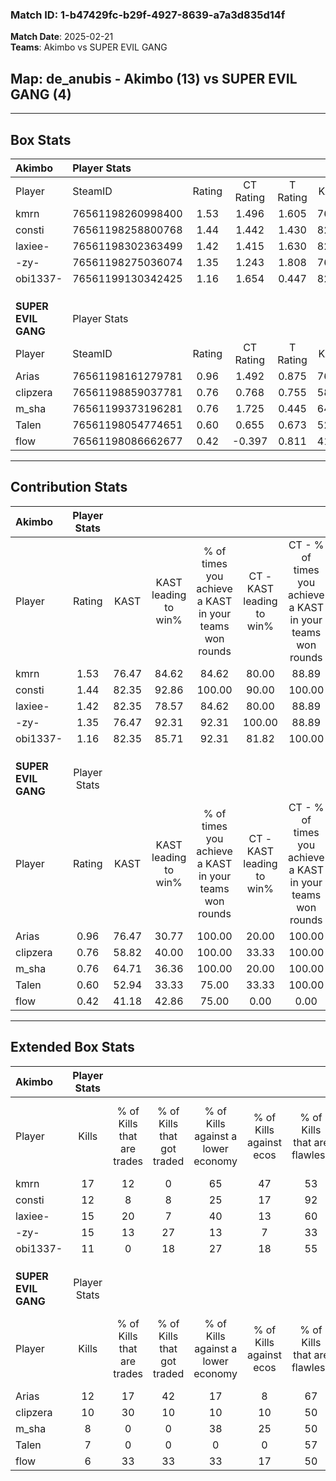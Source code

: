 ### Match ID: 1-b47429fc-b29f-4927-8639-a7a3d835d14f  
**Match Date**: 2025-02-21  
**Teams**: Akimbo vs SUPER EVIL GANG  

## **Map**: de_anubis - Akimbo (13) vs SUPER EVIL GANG (4)  
---  

## Box Stats  

| **Akimbo**          | Player Stats      |        |           |          |       |      |       |         |        |      |     |
| :- | :- | :-: | :-: | :-: | :-: | :-: | :-: | :-: | :-: | :-: | :-: |
| Player              | SteamID           | Rating | CT Rating | T Rating | KAST  | ADR  | Kills | Assists | Deaths | K/D  | HS% |
| kmrn                | 76561198260998400 |  1.53  |   1.496   |  1.605   | 76.47 | 78.8 |  17   |    2    |   7    | 2.43 | 58  |
| consti              | 76561198258800768 |  1.44  |   1.442   |  1.430   | 82.35 | 97.7 |  12   |    7    |   6    | 2.00 | 33  |
| laxiee-             | 76561198302363499 |  1.42  |   1.415   |  1.630   | 82.35 | 97.4 |  15   |    4    |   11   | 1.36 | 40  |
| -zy-                | 76561198275036074 |  1.35  |   1.243   |  1.808   | 76.47 | 83.0 |  15   |    2    |   10   | 1.50 | 53  |
| obi1337-            | 76561199130342425 |  1.16  |   1.654   |  0.447   | 82.35 | 66.3 |  11   |    2    |   9    | 1.22 | 45  |
|                     |                   |        |           |          |       |      |       |         |        |      |     |
|                     |                   |        |           |          |       |      |       |         |        |      |     |
|                     |                   |        |           |          |       |      |       |         |        |      |     |
| **SUPER EVIL GANG** | Player Stats      |        |           |          |       |      |       |         |        |      |     |
| Player              | SteamID           | Rating | CT Rating | T Rating | KAST  | ADR  | Kills | Assists | Deaths | K/D  | HS% |
| Arias               | 76561198161279781 |  0.96  |   1.492   |  0.875   | 76.47 | 77.5 |  12   |    3    |   17   | 0.71 | 66  |
| clipzera            | 76561198859037781 |  0.76  |   0.768   |  0.755   | 58.82 | 49.2 |  10   |    1    |   13   | 0.77 | 70  |
| m_sha               | 76561199373196281 |  0.76  |   1.725   |  0.445   | 64.71 | 63.2 |   8   |    4    |   13   | 0.62 | 62  |
| Talen               | 76561198054774651 |  0.60  |   0.655   |  0.673   | 52.94 | 58.3 |   7   |    3    |   13   | 0.54 | 71  |
| flow                | 76561198086662677 |  0.42  |  -0.397   |  0.811   | 41.18 | 55.9 |   6   |    3    |   14   | 0.43 | 66  |
---  

## Contribution Stats  

| **Akimbo**          | Player Stats |       |                      |                                                        |                           |                                                             |                          |                                                            |
| :- | :-: | :-: | :-: | :-: | :-: | :-: | :-: | :-: |
| Player              |    Rating    | KAST  | KAST leading to win% | % of times you achieve a KAST in your teams won rounds | CT - KAST leading to win% | CT - % of times you achieve a KAST in your teams won rounds | T - KAST leading to win% | T - % of times you achieve a KAST in your teams won rounds |
| kmrn                |     1.53     | 76.47 |        84.62         |                         84.62                          |           80.00           |                            88.89                            |          100.00          |                           75.00                            |
| consti              |     1.44     | 82.35 |        92.86         |                         100.00                         |           90.00           |                           100.00                            |          100.00          |                           100.00                           |
| laxiee-             |     1.42     | 82.35 |        78.57         |                         84.62                          |           80.00           |                            88.89                            |          75.00           |                           75.00                            |
| -zy-                |     1.35     | 76.47 |        92.31         |                         92.31                          |          100.00           |                            88.89                            |          80.00           |                           100.00                           |
| obi1337-            |     1.16     | 82.35 |        85.71         |                         92.31                          |           81.82           |                           100.00                            |          100.00          |                           75.00                            |
|                     |              |       |                      |                                                        |                           |                                                             |                          |                                                            |
|                     |              |       |                      |                                                        |                           |                                                             |                          |                                                            |
|                     |              |       |                      |                                                        |                           |                                                             |                          |                                                            |
| **SUPER EVIL GANG** | Player Stats |       |                      |                                                        |                           |                                                             |                          |                                                            |
| Player              |    Rating    | KAST  | KAST leading to win% | % of times you achieve a KAST in your teams won rounds | CT - KAST leading to win% | CT - % of times you achieve a KAST in your teams won rounds | T - KAST leading to win% | T - % of times you achieve a KAST in your teams won rounds |
| Arias               |     0.96     | 76.47 |        30.77         |                         100.00                         |           20.00           |                           100.00                            |          37.50           |                           100.00                           |
| clipzera            |     0.76     | 58.82 |        40.00         |                         100.00                         |           33.33           |                           100.00                            |          42.86           |                           100.00                           |
| m_sha               |     0.76     | 64.71 |        36.36         |                         100.00                         |           20.00           |                           100.00                            |          50.00           |                           100.00                           |
| Talen               |     0.60     | 52.94 |        33.33         |                         75.00                          |           33.33           |                           100.00                            |          33.33           |                           66.67                            |
| flow                |     0.42     | 41.18 |        42.86         |                         75.00                          |           0.00            |                            0.00                             |          42.86           |                           100.00                           |
---  

## Extended Box Stats  

| **Akimbo**          | Player Stats |                            |                            |                                    |                         |                              |                                 |        |                             |                                     |                          |                               |                            |
| :- | :-: | :-: | :-: | :-: | :-: | :-: | :-: | :-: | :-: | :-: | :-: | :-: | :-: |
| Player              |    Kills     | % of Kills that are trades | % of Kills that got traded | % of Kills against a lower economy | % of Kills against ecos | % of Kills that are flawless | % of Kills that are close duels | Deaths | % of Deaths that get traded | % of Deaths against a lower economy | % of Deaths against ecos | % of Deaths that are flawless | % of Deaths that are close |
| kmrn                |      17      |             12             |             0              |                 65                 |           47            |              53              |                6                |   7    |              0              |                 14                  |            0             |              43               |             14             |
| consti              |      12      |             8              |             8              |                 25                 |           17            |              92              |                0                |   6    |              0              |                 33                  |            0             |              67               |             0              |
| laxiee-             |      15      |             20             |             7              |                 40                 |           13            |              60              |                7                |   11   |             18              |                 27                  |            9             |              55               |             9              |
| -zy-                |      15      |             13             |             27             |                 13                 |            7            |              33              |               20                |   10   |             20              |                 30                  |            10            |              60               |             0              |
| obi1337-            |      11      |             0              |             18             |                 27                 |           18            |              55              |               18                |   9    |             44              |                 33                  |            11            |              56               |             0              |
|                     |              |                            |                            |                                    |                         |                              |                                 |        |                             |                                     |                          |                               |                            |
|                     |              |                            |                            |                                    |                         |                              |                                 |        |                             |                                     |                          |                               |                            |
|                     |              |                            |                            |                                    |                         |                              |                                 |        |                             |                                     |                          |                               |                            |
| **SUPER EVIL GANG** | Player Stats |                            |                            |                                    |                         |                              |                                 |        |                             |                                     |                          |                               |                            |
| Player              |    Kills     | % of Kills that are trades | % of Kills that got traded | % of Kills against a lower economy | % of Kills against ecos | % of Kills that are flawless | % of Kills that are close duels | Deaths | % of Deaths that get traded | % of Deaths against a lower economy | % of Deaths against ecos | % of Deaths that are flawless | % of Deaths that are close |
| Arias               |      12      |             17             |             42             |                 17                 |            8            |              67              |                0                |   17   |             18              |                 18                  |            6             |              59               |             6              |
| clipzera            |      10      |             30             |             10             |                 10                 |           10            |              50              |               10                |   13   |              0              |                 15                  |            0             |              77               |             8              |
| m_sha               |      8       |             0              |             0              |                 38                 |           25            |              50              |                0                |   13   |             15              |                 15                  |            0             |              54               |             15             |
| Talen               |      7       |             0              |             0              |                 0                  |            0            |              57              |               14                |   13   |             15              |                 23                  |            8             |              38               |             15             |
| flow                |      6       |             33             |             33             |                 33                 |           17            |              50              |                0                |   14   |              7              |                 14                  |            0             |              57               |             7              |
